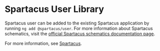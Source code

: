 # Spartacus User Library

Spartacus user can be added to the existing Spartacus application by running `ng add @spartacus/user`. For more information about Spartacus schematics, visit the [official Spartacus schematics documentation page](https://sap.github.io/spartacus-docs/schematics/).

For more information, see [Spartacus](https://github.com/SAP/spartacus).
